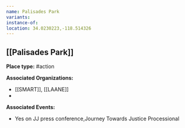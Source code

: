 ```yaml
---
name: Palisades Park
variants: 
instance-of: 
location: 34.0230223,-118.514326
---
```

## [[Palisades Park]]

**Place type:** #action

**Associated Organizations:** 
- [[SMART]], [[LAANE]]
- 

**Associated Events:** 
- Yes on JJ press conference,Journey Towards Justice Processional